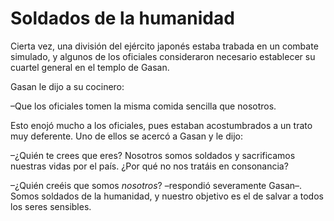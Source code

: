 # Soldados de la humanidad

Cierta vez, una división del ejército japonés estaba trabada en un
combate simulado, y algunos de los oficiales consideraron necesario
establecer su cuartel general en el templo de Gasan.

Gasan le dijo a su cocinero:

–Que los oficiales tomen la misma comida sencilla que nosotros.

Esto enojó mucho a los oficiales, pues estaban acostumbrados a un trato
muy deferente. Uno de ellos se acercó a Gasan y le dijo:

–¿Quién te crees que eres? Nosotros somos soldados y sacrificamos
nuestras vidas por el país. ¿Por qué no nos tratáis en consonancia?

–¿Quién creéis que somos *nosotros*? –respondió severamente Gasan–.
Somos soldados de la humanidad, y nuestro objetivo es el de salvar a
todos los seres sensibles.
